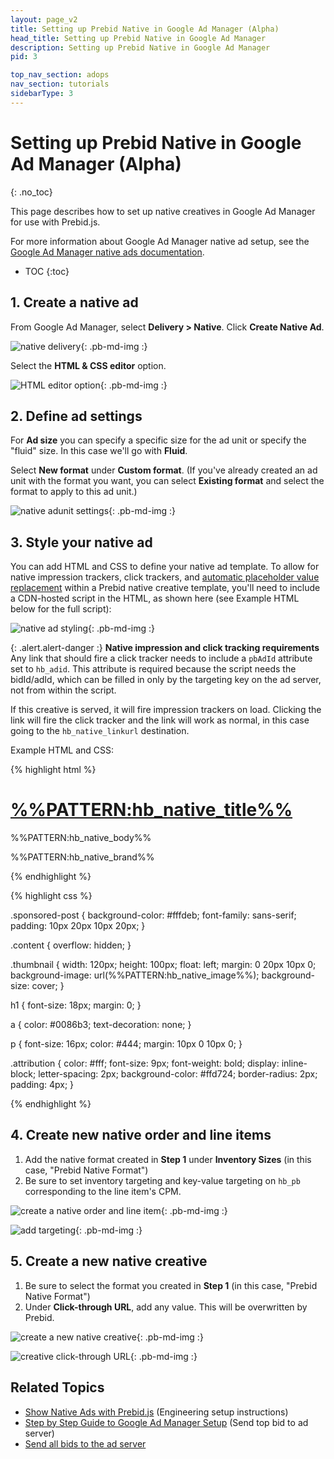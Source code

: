 ```yaml
---
layout: page_v2
title: Setting up Prebid Native in Google Ad Manager (Alpha)
head_title: Setting up Prebid Native in Google Ad Manager
description: Setting up Prebid Native in Google Ad Manager
pid: 3

top_nav_section: adops
nav_section: tutorials
sidebarType: 3
---
```




# Setting up Prebid Native in Google Ad Manager (Alpha)
{: .no_toc}

This page describes how to set up native creatives in Google Ad Manager for use with Prebid.js.

For more information about Google Ad Manager native ad setup, see the [Google Ad Manager native ads documentation](https://support.google.com/admanager/answer/6366845).

* TOC
{:toc}

## 1. Create a native ad

From Google Ad Manager, select **Delivery > Native**. Click **Create Native Ad**.

![native delivery]({{site.github.url}}/assets/images/ad-ops/dfp-native/create_prebid_native.png){: .pb-md-img :}

Select the **HTML & CSS editor** option.

![HTML editor option]({{site.github.url}}/assets/images/ad-ops/dfp-native/prebid_native_html_option.png){: .pb-md-img :}

## 2. Define ad settings

For **Ad size** you can specify a specific size for the ad unit or specify the "fluid" size.  In this case we'll go with **Fluid**.

Select **New format** under **Custom format**. (If you've already created an ad unit with the format you want, you can select **Existing format** and select the format to apply to this ad unit.)

![native adunit settings]({{site.github.url}}/assets/images/ad-ops/dfp-native/prebid_native_settings.png){: .pb-md-img :}

## 3. Style your native ad

You can add HTML and CSS to define your native ad template. To allow for native impression trackers, click trackers, and [automatic placeholder value replacement]({{site.github.url}}/dev-docs/show-native-ads.html#sending-asset-placeholders) within a Prebid native creative template, you'll need to include a CDN-hosted script in the HTML, as shown here (see Example HTML below for the full script):

![native ad styling]({{site.github.url}}/assets/images/ad-ops/dfp-native/prebid_native_styling.png){: .pb-md-img :}

{: .alert.alert-danger :}
**Native impression and click tracking requirements**  
Any link that should fire a click tracker needs to include a `pbAdId` attribute set to `hb_adid`. This attribute is required because the script needs the bidId/adId, which can be filled in only by the targeting key on the ad server, not from within the script.

If this creative is served, it will fire impression trackers on load. Clicking the link will fire the click tracker and the link will work as normal, in this case going to the `hb_native_linkurl` destination.

Example HTML and CSS:

{% highlight html %}

<div class="sponsored-post">
  <div class="thumbnail"></div>
  <div class="content">
    <h1><a href="%%CLICK_URL_UNESC%%%%PATTERN:hb_native_linkurl%%" target="_blank" class="pb-click" pbAdId="%%PATTERN:hb_adid%%">%%PATTERN:hb_native_title%%</a></h1>
    <p>%%PATTERN:hb_native_body%%</p>
    <div class="attribution">%%PATTERN:hb_native_brand%%</div>
  </div>
</div>
<script src="https://cdn.jsdelivr.net/npm/prebid-universal-creative@latest/dist/native-trk.js"></script>
<script>
  	let pbNativeTagData = {};
  	pbNativeTagData.pubUrl = "%%PATTERN:url%%";
  	window.pbNativeTag.startTrackers(pbNativeTagData);
</script>

{% endhighlight %}

{% highlight css %}

.sponsored-post {
    background-color: #fffdeb;
    font-family: sans-serif;
    padding: 10px 20px 10px 20px;
}

.content {
    overflow: hidden;
}

.thumbnail {
    width: 120px;
    height: 100px;
    float: left;
    margin: 0 20px 10px 0;
    background-image: url(%%PATTERN:hb_native_image%%);
    background-size: cover;
}

h1 {
    font-size: 18px;
    margin: 0;
}

a {
    color: #0086b3;
    text-decoration: none;
}

p {
    font-size: 16px;
    color: #444;
    margin: 10px 0 10px 0;
}

.attribution {
    color: #fff;
    font-size: 9px;
    font-weight: bold;
    display: inline-block;
    letter-spacing: 2px;
    background-color: #ffd724;
    border-radius: 2px;
    padding: 4px;
}

{% endhighlight %}

## 4. Create new native order and line items

1. Add the native format created in **Step 1** under **Inventory Sizes** (in this case, "Prebid Native Format")
2. Be sure to set inventory targeting and key-value targeting on `hb_pb` corresponding to the line item's CPM.

![create a native order and line item]({{site.github.url}}/assets/images/ad-ops/dfp-native/new-order-and-line-item.png){: .pb-md-img :}

![add targeting]({{site.github.url}}/assets/images/ad-ops/dfp-native/add-targeting.png){: .pb-md-img :}

## 5. Create a new native creative

1. Be sure to select the format you created in **Step 1** (in this case, "Prebid Native Format")
2. Under **Click-through URL**, add any value.  This will be overwritten by Prebid.

![create a new native creative]({{site.github.url}}/assets/images/ad-ops/dfp-native/new-creative.png){: .pb-md-img :}

![creative click-through URL]({{site.github.url}}/assets/images/ad-ops/dfp-native/creative-click-through-url.png){: .pb-md-img :}

## Related Topics

+ [Show Native Ads with Prebid.js]({{site.github.url}}/dev-docs/show-native-ads.html) (Engineering setup instructions)
+ [Step by Step Guide to Google Ad Manager Setup]({{site.github.url}}/adops/step-by-step.html) (Send top bid to ad server)
+ [Send all bids to the ad server]({{site.github.url}}/adops/send-all-bids-adops.html)
